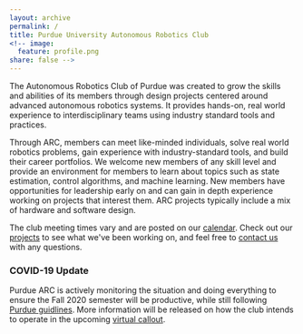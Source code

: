 ```yaml
---
layout: archive
permalink: /
title: Purdue University Autonomous Robotics Club
<!-- image:
  feature: profile.png
share: false -->
---
```


The Autonomous Robotics Club of Purdue was created to grow the skills and abilities of its members through design projects centered around advanced autonomous robotics systems. It provides hands-on, real world experience to interdisciplinary teams using industry standard tools and practices.

Through ARC, members can meet like-minded individuals, solve real world robotics problems, gain experience with industry-standard tools, and build their career portfolios. We welcome new members of any skill level and provide an environment for members to learn about topics such as state estimation, control algorithms, and machine learning. New members have opportunities for leadership early on and can gain in depth experience working on projects that interest them. ARC projects typically include a mix of hardware and software design.

The club meeting times vary and are posted on our [calendar]({{site.url}}/calendar/). Check out our [projects]({{site.url}}/projects/) to see what we've been working on, and feel free to [contact us]({{site.url}}/contact/) with any questions.

### COVID-19 Update

Purdue ARC is actively monitoring the situation and doing everything to ensure the Fall 2020 semester will be productive, while still following [Purdue guidlines](https://protect.purdue.edu/). More information will be released on how the club intends to operate in the upcoming [virtual callout]({{site.url}}/news/f20_callout).
